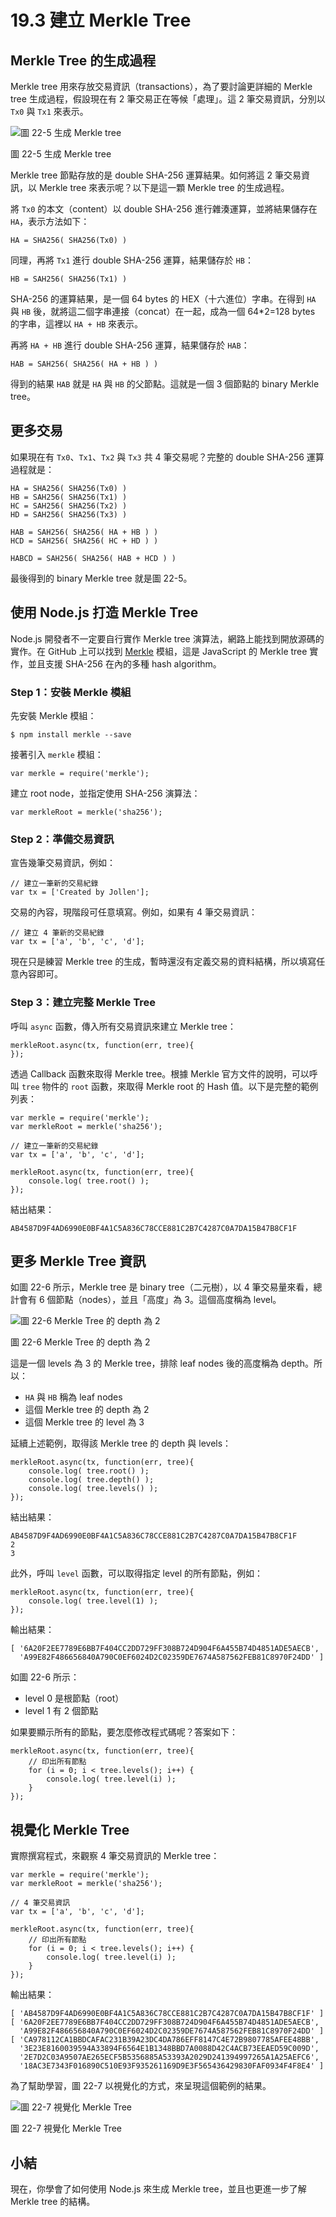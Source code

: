 # 19.3 建立 Merkle Tree

## Merkle Tree 的生成過程

Merkle tree 用來存放交易資訊（transactions），為了要討論更詳細的 Merkle tree 生成過程，假設現在有 2 筆交易正在等候「處理」。這 2 筆交易資訊，分別以 ```Tx0``` 與 ```Tx1``` 來表示。

![圖 22-5 生成 Merkle tree](../images/figure-22_5.jpg)

圖 22-5 生成 Merkle tree

Merkle tree 節點存放的是 double SHA-256 運算結果。如何將這 2 筆交易資訊，以 Merkle tree 來表示呢？以下是這一顆 Merkle tree 的生成過程。

將 ```Tx0``` 的本文（content）以 double SHA-256 進行雜湊運算，並將結果儲存在 ```HA```，表示方法如下：

```
HA = SHA256( SHA256(Tx0) )
```

同理，再將 ```Tx1``` 進行 double SHA-256 運算，結果儲存於 ```HB```：

```
HB = SAH256( SHA256(Tx1) )
```

SHA-256 的運算結果，是一個 64 bytes 的 HEX（十六進位）字串。在得到 ```HA``` 與 ```HB``` 後，就將這二個字串連接（concat）在一起，成為一個 64*2=128 bytes 的字串，這裡以 ```HA + HB``` 來表示。

再將 ```HA + HB``` 進行 double SHA-256 運算，結果儲存於 ```HAB```：


```
HAB = SAH256( SHA256( HA + HB ) )
```

得到的結果 ```HAB``` 就是 ```HA``` 與 ```HB``` 的父節點。這就是一個 3 個節點的 binary Merkle tree。

## 更多交易

如果現在有 ```Tx0```、```Tx1```、```Tx2``` 與 ```Tx3``` 共 4 筆交易呢？完整的 double SHA-256 運算過程就是：

```
HA = SHA256( SHA256(Tx0) )
HB = SAH256( SHA256(Tx1) )
HC = SAH256( SHA256(Tx2) )
HD = SAH256( SHA256(Tx3) )

HAB = SAH256( SHA256( HA + HB ) )
HCD = SAH256( SHA256( HC + HD ) )

HABCD = SAH256( SHA256( HAB + HCD ) )
```

最後得到的 binary Merkle tree 就是圖 22-5。

## 使用 Node.js 打造 Merkle Tree

Node.js 開發者不一定要自行實作 Merkle tree 演算法，網路上能找到開放源碼的實作。在 GitHub 上可以找到 [Merkle](https://github.com/c-geek/merkle) 模組，這是 JavaScript 的 Merkle tree 實作，並且支援 SHA-256 在內的多種 hash algorithm。

### Step 1：安裝 Merkle 模組

先安裝 Merkle 模組：

```
$ npm install merkle --save
```

接著引入 ```merkle``` 模組：

```
var merkle = require('merkle');
```

建立 root node，並指定使用 SHA-256 演算法：

```
var merkleRoot = merkle('sha256');
```

### Step 2：準備交易資訊

宣告幾筆交易資訊，例如：

```
// 建立一筆新的交易紀錄
var tx = ['Created by Jollen'];
```

交易的內容，現階段可任意填寫。例如，如果有 4 筆交易資訊：

```
// 建立 4 筆新的交易紀錄
var tx = ['a', 'b', 'c', 'd'];
```

現在只是練習 Merkle tree 的生成，暫時還沒有定義交易的資料結構，所以填寫任意內容即可。

### Step 3：建立完整 Merkle Tree

呼叫 ```async``` 函數，傳入所有交易資訊來建立 Merkle tree：

```
merkleRoot.async(tx, function(err, tree){
});
```

透過 Callback 函數來取得 Merkle tree。根據 Merkle 官方文件的說明，可以呼叫 ```tree``` 物件的 ```root``` 函數，來取得 Merkle root 的 Hash 值。以下是完整的範例列表：

```
var merkle = require('merkle');
var merkleRoot = merkle('sha256');

// 建立一筆新的交易紀錄
var tx = ['a', 'b', 'c', 'd'];

merkleRoot.async(tx, function(err, tree){
    console.log( tree.root() );
});
```

結出結果：

```
AB4587D9F4AD6990E0BF4A1C5A836C78CCE881C2B7C4287C0A7DA15B47B8CF1F
```

## 更多 Merkle Tree 資訊

如圖 22-6 所示，Merkle tree 是 binary tree（二元樹），以 4 筆交易量來看，總計會有 6 個節點（nodes），並且「高度」為 3。這個高度稱為 level。

![圖 22-6 Merkle Tree 的 depth 為 2](../images/figure-22_6.jpg)

圖 22-6 Merkle Tree 的 depth 為 2

這是一個 levels 為 3 的 Merkle tree，排除 leaf nodes 後的高度稱為 depth。所以：

* ```HA``` 與 ```HB``` 稱為 leaf nodes
* 這個 Merkle tree 的 depth  為 2
* 這個 Merkle tree 的 level 為 3

延續上述範例，取得該 Merkle tree 的 depth 與 levels：

```
merkleRoot.async(tx, function(err, tree){
    console.log( tree.root() );
    console.log( tree.depth() );
    console.log( tree.levels() );    
});

```

結出結果：

```
AB4587D9F4AD6990E0BF4A1C5A836C78CCE881C2B7C4287C0A7DA15B47B8CF1F
2
3
```

此外，呼叫 ```level``` 函數，可以取得指定 level 的所有節點，例如：


```
merkleRoot.async(tx, function(err, tree){
    console.log( tree.level(1) );
});
```

輸出結果：

```
[ '6A20F2EE7789E6BB7F404CC2DD729FF308B724D904F6A455B74D4851ADE5AECB',
  'A99E82F486656840A790C0EF6024D2C02359DE7674A587562FEB81C8970F24DD' ]
```

如圖 22-6 所示：

* level 0 是根節點（root）
* level 1 有 2 個節點

如果要顯示所有的節點，要怎麼修改程式碼呢？答案如下：

```
merkleRoot.async(tx, function(err, tree){
    // 印出所有節點
    for (i = 0; i < tree.levels(); i++) {
        console.log( tree.level(i) );
    }
});
```

## 視覺化 Merkle Tree

實際撰寫程式，來觀察 4 筆交易資訊的 Merkle tree：

```
var merkle = require('merkle');
var merkleRoot = merkle('sha256');

// 4 筆交易資訊
var tx = ['a', 'b', 'c', 'd'];

merkleRoot.async(tx, function(err, tree){
    // 印出所有節點
    for (i = 0; i < tree.levels(); i++) {
        console.log( tree.level(i) );
    }
});
```

輸出結果：

```
[ 'AB4587D9F4AD6990E0BF4A1C5A836C78CCE881C2B7C4287C0A7DA15B47B8CF1F' ]
[ '6A20F2EE7789E6BB7F404CC2DD729FF308B724D904F6A455B74D4851ADE5AECB',
  'A99E82F486656840A790C0EF6024D2C02359DE7674A587562FEB81C8970F24DD' ]
[ 'CA978112CA1BBDCAFAC231B39A23DC4DA786EFF8147C4E72B9807785AFEE48BB',
  '3E23E8160039594A33894F6564E1B1348BBD7A0088D42C4ACB73EEAED59C009D',
  '2E7D2C03A9507AE265ECF5B5356885A53393A2029D241394997265A1A25AEFC6',
  '18AC3E7343F016890C510E93F935261169D9E3F565436429830FAF0934F4F8E4' ]
```

為了幫助學習，圖 22-7 以視覺化的方式，來呈現這個範例的結果。

![圖 22-7 視覺化 Merkle Tree](../images/figure-22_7.png)

圖 22-7 視覺化 Merkle Tree

## 小結

現在，你學會了如何使用 Node.js 來生成 Merkle tree，並且也更進一步了解 Merkle tree 的結構。
